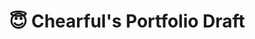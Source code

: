 ---
title: "😇 Chearful's Portfolio Draft"
snippet: "Chearful was a med-tech startup in Dubai, UAE. The website was to showcase their services."
isDraft: false
image: {
    src: "./images/chearful/cover.png",
    alt: "Screenshots of Chearful's Website",
}
category: "Portfolio"
isFeatured: false
tags: [React, TypeScript, Tailwind]
liveUrl: "https://test-chearful.netlify.app/"
repoUrl: ""
releaseDate: "2022-06-15 20:00"
---